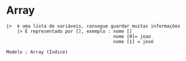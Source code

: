 # Array
    |>  é uma lista de variáveis, consegue guardar muitas informações
        |> É representado por [], exemplo : nome []
                                            nome [0]= joao
                                            nome [1] = josé

    Modelo : Array (Índice)